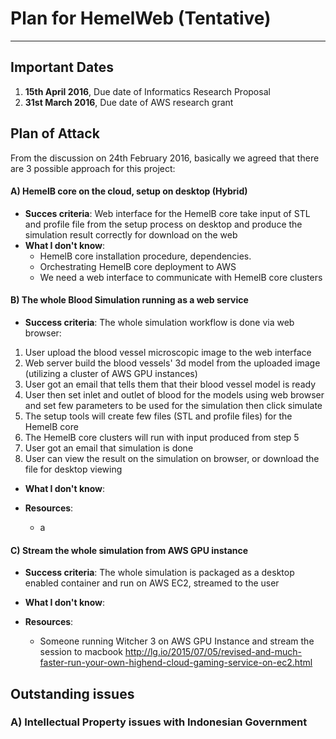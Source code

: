 # **Plan for HemelWeb (Tentative)**

---
## Important Dates
1. **15th April 2016**, Due date of Informatics Research Proposal
2. **31st March 2016**, Due date of AWS research grant


## Plan of Attack
From the discussion on 24th February 2016, basically we agreed that there are 3 possible approach for this project:

#### A) HemelB core on the cloud, setup on desktop (Hybrid)
* **Succes criteria**: Web interface for the HemelB core take input of STL and profile file from the setup process on desktop and produce the simulation result correctly for download on the web
* **What I don't know**: 
	* HemelB core installation procedure, dependencies.
	* Orchestrating HemelB core deployment to AWS
	* We need a web interface to communicate with HemelB core clusters

#### B) The whole Blood Simulation running as a web service
* **Success criteria**: The whole simulation workflow is done via web browser:
1. User upload the blood vessel microscopic image to the web interface
2. Web server build the blood vessels' 3d model from the uploaded image (utilizing a cluster of AWS GPU instances)
3. User got an email that tells them that their blood vessel model is ready
4. User then set inlet and outlet of blood for the models using web browser and set few parameters to be used for the simulation then click simulate
5. The setup tools will create few files (STL and profile files) for the HemelB core
6. The HemelB core clusters will run with input produced from step 5
7. User got an email that simulation is done
8. User can view the result on the simulation on browser, or download the file for desktop viewing

* **What I don't know**: 

* **Resources**:
  * a

#### C) Stream the whole simulation from AWS GPU instance
* **Success criteria**: The whole simulation is packaged as a desktop enabled container and run on AWS EC2, streamed to the user

* **What I don't know**: 


* **Resources**:
	* Someone running Witcher 3 on AWS GPU Instance and stream the session to macbook http://lg.io/2015/07/05/revised-and-much-faster-run-your-own-highend-cloud-gaming-service-on-ec2.html
	  

## Outstanding issues 

### A) Intellectual Property issues with Indonesian Government



